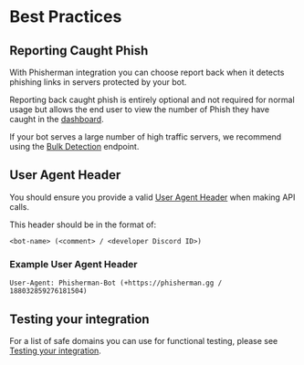 # Best Practices









## Reporting Caught Phish

With Phisherman integration you can choose report back when it detects phishing links in servers protected by your bot.

Reporting back caught phish is entirely optional and not required for normal usage but allows the end user to view the number of Phish they have caught in the [dashboard](https://phisherman.gg/home).

If your bot serves a large number of high traffic servers, we recommend using the [Bulk Detection](/api/v2/catching-a-phish.html#bulk-reporting) endpoint.

## User Agent Header

You should ensure you provide a valid [User Agent Header](https://developer.mozilla.org/en-US/docs/Web/HTTP/Headers/User-Agent) when making API calls.

This header should be in the format of:

```
<bot-name> (<comment> / <developer Discord ID>)
```

### Example User Agent Header

```
User-Agent: Phisherman-Bot (+https://phisherman.gg / 188032859276181504)
```

## Testing your integration

For a list of safe domains you can use for functional testing, please see [Testing your integration](/api/v2/introduction#testing-your-integration).